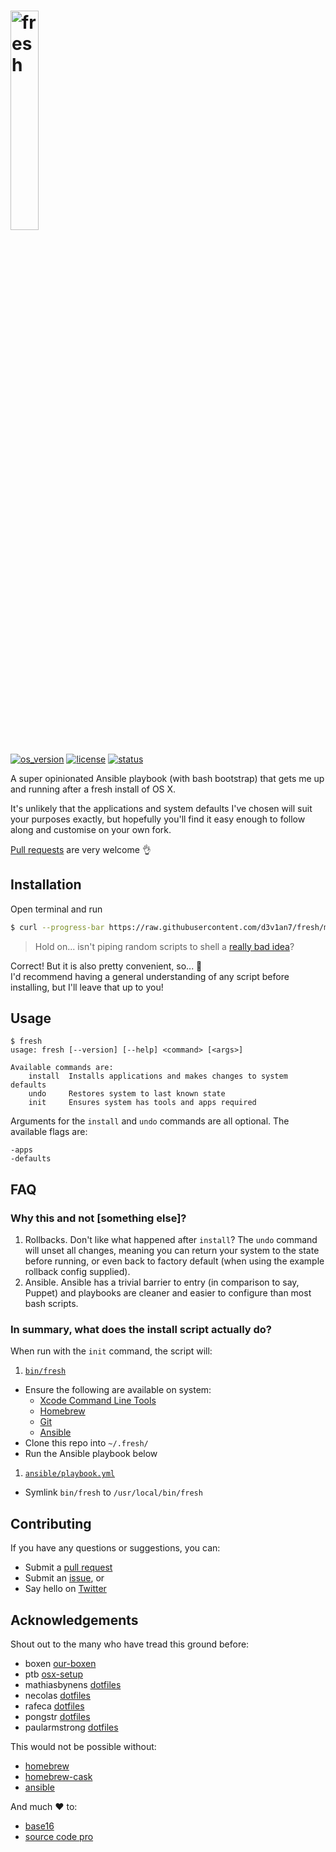 # <img src="https://cdn.rawgit.com/d3v1an7/fresh/master/logo.svg" alt="fresh" width="30%" />

[![os_version](https://img.shields.io/badge/OS%20X-10.11-blue.svg?maxAge=2592000)](https://itunes.apple.com/au/app/os-x-el-capitan/id1018109117)
[![license](https://img.shields.io/github/license/mashape/apistatus.svg?maxAge=2592000)](LICENSE.md)
[![status](https://img.shields.io/badge/status-WIP-red.svg?maxAge=2592000)](WIP.md)

A super opinionated Ansible playbook (with bash bootstrap) that gets me up and running after a fresh install of OS X.

It's unlikely that the applications and system defaults I've chosen will suit your purposes exactly, but hopefully you'll find it easy enough to follow along and customise on your own fork.

[Pull requests](https://help.github.com/articles/creating-a-pull-request/) are very welcome :ok_hand:

## Installation
Open terminal and run
``` sh
$ curl --progress-bar https://raw.githubusercontent.com/d3v1an7/fresh/master/bin/fresh | bash -s init
```
> Hold on... isn't piping random scripts to shell a [really bad idea](http://www.seancassidy.me/dont-pipe-to-your-shell.html)?

Correct! But it is also pretty convenient, so... :see_no_evil:  
I'd recommend having a general understanding of any script before installing, but I'll leave that up to you!

## Usage
```
$ fresh
usage: fresh [--version] [--help] <command> [<args>]

Available commands are:
    install  Installs applications and makes changes to system defaults
    undo     Restores system to last known state
    init     Ensures system has tools and apps required
```

Arguments for the `install` and `undo` commands are all optional. The available flags are:
```
-apps
-defaults
```

## FAQ
### Why this and not [something else]?
1. Rollbacks. Don't like what happened after `install`? The `undo` command will unset all changes, meaning you can return your system to the state before running, or even back to factory default (when using the example rollback config supplied).
1. Ansible. Ansible has a trivial barrier to entry (in comparison to say, Puppet) and playbooks are cleaner and easier to configure than most bash scripts.

### In summary, what does the install script actually do?
When run with the `init` command, the script will:

1. [`bin/fresh`](bin/fresh)
  - Ensure the following are available on system:
    - [Xcode Command Line Tools](https://developer.apple.com/xcode/downloads/)
    - [Homebrew](http://brew.sh/)
    - [Git](http://git-scm.com/downloads/)
    - [Ansible](http://docs.ansible.com/intro_installation.html)
  - Clone this repo into `~/.fresh/`
  - Run the Ansible playbook below
1. [`ansible/playbook.yml`](ansible/playbook.yml)
  - Symlink `bin/fresh` to `/usr/local/bin/fresh`

## Contributing
If you have any questions or suggestions, you can:
- Submit a [pull request](https://github.com/d3v1an7/fresh/pull/new/master)
- Submit an [issue](https://github.com/d3v1an7/fresh/issues/new), or
- Say hello on [Twitter](https://twitter.com/d3v1an7)

## Acknowledgements
Shout out to the many who have tread this ground before:
- boxen [our-boxen](https://boxen.github.com/)
- ptb [osx-setup](https://github.com/ptb/Mac-OS-X-Lion-Setup)
- mathiasbynens [dotfiles](https://github.com/mathiasbynens/dotfiles)
- necolas [dotfiles](https://github.com/necolas/dotfiles)
- rafeca [dotfiles](https://github.com/rafeca/dotfiles)
- pongstr [dotfiles](https://github.com/pongstr/dotfiles)
- paularmstrong [dotfiles](https://github.com/paularmstrong/dotfiles)

This would not be possible without:
- [homebrew](https://github.com/Homebrew/homebrew)
- [homebrew-cask](https://github.com/caskroom/homebrew-cask)
- [ansible](https://github.com/ansible/ansible)

And much :heart: to:
- [base16](https://github.com/chriskempson/base16)
- [source code pro](https://github.com/adobe-fonts/source-code-pro)
